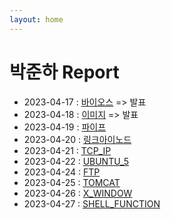 ```yaml
---
layout: home
---
```


# 박준하 Report

* 2023-04-17 : [바이오스](BIOS) => 발표
* 2023-04-18 : [이미지](IMAGE) => 발표
* 2023-04-19 : [파이프](PIPE)
* 2023-04-20 : [링크아이노드](LINK)
* 2023-04-21 : [TCP_IP](TCP_IP)
* 2023-04-22 : [UBUNTU_5](UBUNTU_5)
* 2023-04-24 : [FTP](FTP)
* 2023-04-25 : [TOMCAT](TOMCAT)
* 2023-04-26 : [X_WINDOW](X_WINDOW)
* 2023-04-27 : [SHELL_FUNCTION](SHELL_FUNCTION)